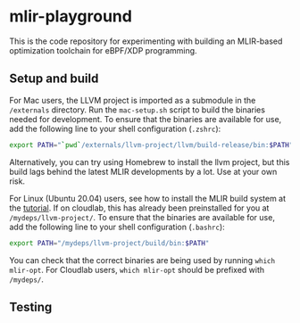 # mlir-playground

This is the code repository for experimenting with building an MLIR-based optimization toolchain for eBPF/XDP programming.

## Setup and build

For Mac users, the LLVM project is imported as a submodule in the `/externals` directory. Run the `mac-setup.sh` script to build the binaries needed for development. To ensure that the binaries are available for use, add the following line to your shell configuration (`.zshrc`):

```bash
export PATH="`pwd`/externals/llvm-project/llvm/build-release/bin:$PATH"
```

Alternatively, you can try using Homebrew to install the llvm project, but this build lags behind the latest MLIR developments by a lot. Use at your own risk.

For Linux (Ubuntu 20.04) users, see how to install the MLIR build system at the [tutorial](https://mlir.llvm.org/getting_started/). If on cloudlab, this has already been preinstalled for you at `/mydeps/llvm-project/`. To ensure that the binaries are available for use, add the following line to your shell configuration (`.bashrc`):

```bash
export PATH="/mydeps/llvm-project/build/bin:$PATH"
```

You can check that the correct binaries are being used by running `which mlir-opt`. For Cloudlab users, `which mlir-opt` should be prefixed with `/mydeps/`.

## Testing